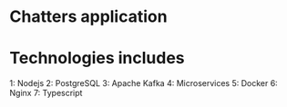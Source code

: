 # Chatters application

# Technologies includes
 1: Nodejs
 2: PostgreSQL
 3: Apache Kafka
 4: Microservices
 5: Docker
 6: Nginx
 7: Typescript
